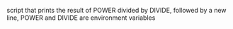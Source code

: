 script that prints the result of POWER divided by DIVIDE, followed by a new line, POWER and DIVIDE are environment variables

